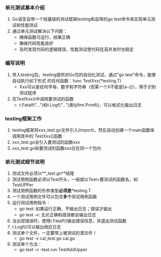 ### 单元测试基本介绍
1. Go语言自带一个轻量级的测试框架testing和自带的go test命令来实现单元测试和性能测试
2. 通过单元测试解决以下问题：
    - 确保函数可运行，结果正确
    - 确保代码性能良好
    - 及时发现代码的逻辑错误，性能测试使代码在高并发时也稳定

### 编写说明
1. 导入testing包，testing提供对Go包的自动化测试，通过"go test"命令，能够自动执行如下形式
   的任何函数：func TestXxx(*testing.T)
    - Xxx可以是任何字母、数字和字符串（但第一个X不能是[a-z]），用于识别测试程序
2. 在TestXxx()中调用要测试的函数
    - t.Fatalf("...")和t.Logf("...")类似fmt.Printf()，可以格式化输出日志

### testing框架工作
1. testing框架将xxx_test.go文件引入(import)，然后自动创建一个main函数来调用其中的
   TestXxx()函数
2. xxx_test.go会引入要测试的函数xxx
3. xxx_test.go和要测试的函数xxx应在同一个包内

### 单元测试细节说明
1. 测试文件必须以**_test.go**结尾
2. 测试用例函数必须以Test开头，一般就以Test+要测试的函数名，如TestUPPer
3. 测试用例函数的形参类型**必须是***testing.T
4. 一个测试用例文件可以包含**多个**测试用例函数
5. 运行测试用例指令：
    - go test: 如果运行正确，不输出日志；错误才输出
    - go test -v: 无论正确和错误都会输出日志
6. 当出现错误时，使用t.Fatalf()输出错误信息，并退出测试函数
7. t.Logf()可以输出相应日志
8. 测试单个文件，一定要带上被测试的源文件！
    - go test -v cal_test.go cal.go
9. 测试单个方法：
    - go test -v -test.run TestAddUpper